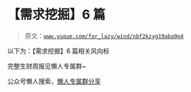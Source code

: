 # 【需求挖掘】6 篇

> 原文：[`www.yuque.com/for_lazy/wind/nbf2kzyg19aba9p4`](https://www.yuque.com/for_lazy/wind/nbf2kzyg19aba9p4)

以下为：【需求挖掘】6 篇相关风向标

完整生财周报见懒人专属群~

公众号懒人搜索，[懒人专属群分享](https://lazybook.fun/#/blog/group)
